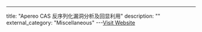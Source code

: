 ---
title: "Apereo CAS 反序列化漏洞分析及回显利用"
description: ""
external_category: "Miscellaneous"
---[Visit Website](https://www.anquanke.com/post/id/197086)

